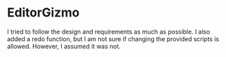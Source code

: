 # EditorGizmo

I tried to follow the design and requirements as much as possible. I also added a redo function, but I am not sure if changing the provided scripts is allowed. However, I assumed it was not. 
